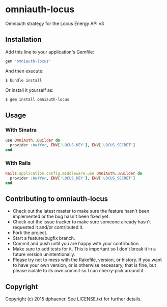 # omniauth-locus

Omniauth strategy for the Locus Energy API v3

## Installation

Add this line to your application's Gemfile:

```ruby
gem 'omniauth-locus'
```

And then execute:

```bash
$ bundle install
```

Or install it yourself as:

```bash
$ gem install omniauth-locus
```

## Usage

### With Sinatra

```ruby
use OmniAuth::Builder do
  provider :buffer, ENV['LOCUS_KEY'], ENV['LOCUS_SECRET']
end
```

### With Rails

```ruby
Rails.application.config.middleware.use OmniAuth::Builder do
  provider :buffer, ENV['LOCUS_KEY'], ENV['LOCUS_SECRET']
end
```

## Contributing to omniauth-locus
 
* Check out the latest master to make sure the feature hasn't been implemented or the bug hasn't been fixed yet.
* Check out the issue tracker to make sure someone already hasn't requested it and/or contributed it.
* Fork the project.
* Start a feature/bugfix branch.
* Commit and push until you are happy with your contribution.
* Make sure to add tests for it. This is important so I don't break it in a future version unintentionally.
* Please try not to mess with the Rakefile, version, or history. If you want to have your own version, or is otherwise necessary, that is fine, but please isolate to its own commit so I can cherry-pick around it.

## Copyright

Copyright (c) 2015 dphaener. See LICENSE.txt for
further details.

